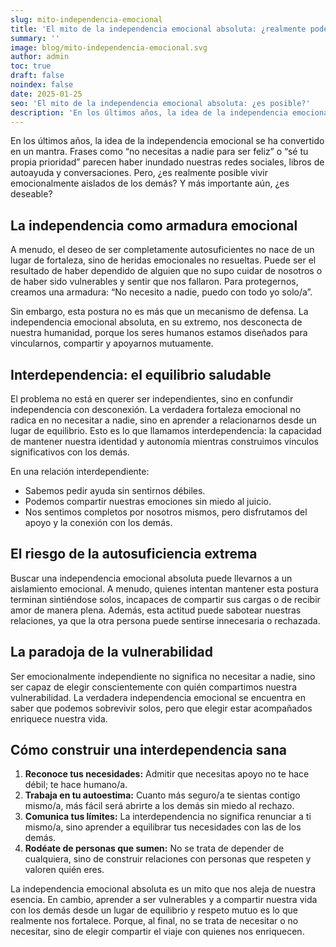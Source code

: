 ```yaml
---
slug: mito-independencia-emocional
title: 'El mito de la independencia emocional absoluta: ¿realmente podemos ser autosuficientes?'
summary: ''
image: blog/mito-independencia-emocional.svg
author: admin
toc: true
draft: false
noindex: false
date: 2025-01-25
seo: 'El mito de la independencia emocional absoluta: ¿es posible?'
description: 'En los últimos años, la idea de la independencia emocional se ha convertido en un mantra. Frases como “no necesitas a nadie para ser feliz” o…'
---
```


En los últimos años, la idea de la independencia emocional se ha convertido en un mantra. Frases como “no necesitas a nadie para ser feliz” o “sé tu propia prioridad” parecen haber inundado nuestras redes sociales, libros de autoayuda y conversaciones. Pero, ¿es realmente posible vivir emocionalmente aislados de los demás? Y más importante aún, ¿es deseable?

## La independencia como armadura emocional

A menudo, el deseo de ser completamente autosuficientes no nace de un lugar de fortaleza, sino de heridas emocionales no resueltas. Puede ser el resultado de haber dependido de alguien que no supo cuidar de nosotros o de haber sido vulnerables y sentir que nos fallaron. Para protegernos, creamos una armadura: “No necesito a nadie, puedo con todo yo solo/a”.

Sin embargo, esta postura no es más que un mecanismo de defensa. La independencia emocional absoluta, en su extremo, nos desconecta de nuestra humanidad, porque los seres humanos estamos diseñados para vincularnos, compartir y apoyarnos mutuamente.

## Interdependencia: el equilibrio saludable

El problema no está en querer ser independientes, sino en confundir independencia con desconexión. La verdadera fortaleza emocional no radica en no necesitar a nadie, sino en aprender a relacionarnos desde un lugar de equilibrio. Esto es lo que llamamos interdependencia: la capacidad de mantener nuestra identidad y autonomía mientras construimos vínculos significativos con los demás.

En una relación interdependiente:

- Sabemos pedir ayuda sin sentirnos débiles.
- Podemos compartir nuestras emociones sin miedo al juicio.
- Nos sentimos completos por nosotros mismos, pero disfrutamos del apoyo y la conexión con los demás.

## El riesgo de la autosuficiencia extrema

Buscar una independencia emocional absoluta puede llevarnos a un aislamiento emocional. A menudo, quienes intentan mantener esta postura terminan sintiéndose solos, incapaces de compartir sus cargas o de recibir amor de manera plena. Además, esta actitud puede sabotear nuestras relaciones, ya que la otra persona puede sentirse innecesaria o rechazada.

## La paradoja de la vulnerabilidad

Ser emocionalmente independiente no significa no necesitar a nadie, sino ser capaz de elegir conscientemente con quién compartimos nuestra vulnerabilidad. La verdadera independencia emocional se encuentra en saber que podemos sobrevivir solos, pero que elegir estar acompañados enriquece nuestra vida.

## Cómo construir una interdependencia sana

1. **Reconoce tus necesidades:** Admitir que necesitas apoyo no te hace débil; te hace humano/a.
2. **Trabaja en tu autoestima:** Cuanto más seguro/a te sientas contigo mismo/a, más fácil será abrirte a los demás sin miedo al rechazo.
3. **Comunica tus límites:** La interdependencia no significa renunciar a ti mismo/a, sino aprender a equilibrar tus necesidades con las de los demás.
4. **Rodéate de personas que sumen:** No se trata de depender de cualquiera, sino de construir relaciones con personas que respeten y valoren quién eres.

La independencia emocional absoluta es un mito que nos aleja de nuestra esencia. En cambio, aprender a ser vulnerables y a compartir nuestra vida con los demás desde un lugar de equilibrio y respeto mutuo es lo que realmente nos fortalece. Porque, al final, no se trata de necesitar o no necesitar, sino de elegir compartir el viaje con quienes nos enriquecen.
